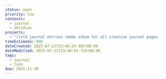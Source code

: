 ```yaml
---
status: open
priority: low
contexts:
  - journal
  - obsidian
projects:
  - "[[old journal entries (make album for all creative journal pages - INCLUDE ALL PAGES)]]"
timeEstimate: 890
dateCreated: 2025-07-21T23:46:29.907+08:00
dateModified: 2025-07-21T23:46:54.733+08:00
tags:
  - journal
  - task
due: 2025-11-30
---
```


